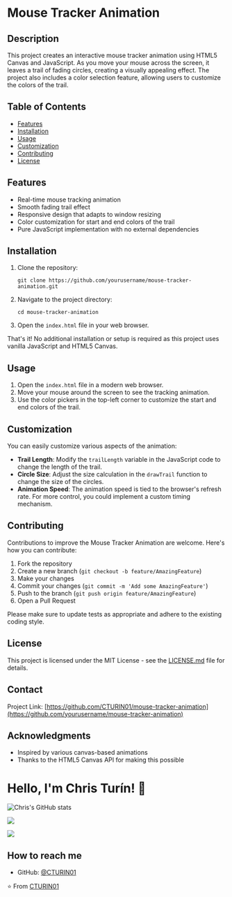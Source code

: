 # Mouse Tracker Animation

## Description

This project creates an interactive mouse tracker animation using HTML5 Canvas and JavaScript. As you move your mouse across the screen, it leaves a trail of fading circles, creating a visually appealing effect. The project also includes a color selection feature, allowing users to customize the colors of the trail.

## Table of Contents

- [Features](#features)
- [Installation](#installation)
- [Usage](#usage)
- [Customization](#customization)
- [Contributing](#contributing)
- [License](#license)

## Features

- Real-time mouse tracking animation
- Smooth fading trail effect
- Responsive design that adapts to window resizing
- Color customization for start and end colors of the trail
- Pure JavaScript implementation with no external dependencies

## Installation

1. Clone the repository:
   ```
   git clone https://github.com/yourusername/mouse-tracker-animation.git
   ```

2. Navigate to the project directory:
   ```
   cd mouse-tracker-animation
   ```

3. Open the `index.html` file in your web browser.

That's it! No additional installation or setup is required as this project uses vanilla JavaScript and HTML5 Canvas.

## Usage

1. Open the `index.html` file in a modern web browser.
2. Move your mouse around the screen to see the tracking animation.
3. Use the color pickers in the top-left corner to customize the start and end colors of the trail.

## Customization

You can easily customize various aspects of the animation:

- **Trail Length**: Modify the `trailLength` variable in the JavaScript code to change the length of the trail.
- **Circle Size**: Adjust the size calculation in the `drawTrail` function to change the size of the circles.
- **Animation Speed**: The animation speed is tied to the browser's refresh rate. For more control, you could implement a custom timing mechanism.

## Contributing

Contributions to improve the Mouse Tracker Animation are welcome. Here's how you can contribute:

1. Fork the repository
2. Create a new branch (`git checkout -b feature/AmazingFeature`)
3. Make your changes
4. Commit your changes (`git commit -m 'Add some AmazingFeature'`)
5. Push to the branch (`git push origin feature/AmazingFeature`)
6. Open a Pull Request

Please make sure to update tests as appropriate and adhere to the existing coding style.

## License

This project is licensed under the MIT License - see the [LICENSE.md](LICENSE.md) file for details.

## Contact


Project Link: [https://github.com/CTURIN01/mouse-tracker-animation](https://github.com/yourusername/mouse-tracker-animation)

## Acknowledgments

- Inspired by various canvas-based animations
- Thanks to the HTML5 Canvas API for making this possible

# Hello, I'm Chris Turín! 👋

<!-- GitHub Stats -->
![Chris's GitHub stats](https://github-readme-stats.vercel.app/api?username=CTURIN01&show_icons=true&theme=radical)

<!-- GitHub Trophies -->
![](https://github-profile-trophy.vercel.app/?username=CTURIN01&theme=radical&no-frame=false&no-bg=true&margin-w=4)

<!-- Top Contributed Repo -->
![](https://github-contributor-stats.vercel.app/api?username=CTURIN01&limit=5&theme=dark&combine_all_yearly_contributions=true)

## How to reach me

- GitHub: [@CTURIN01](https://github.com/CTURIN01)


⭐️ From [CTURIN01](https://github.com/CTURIN01)